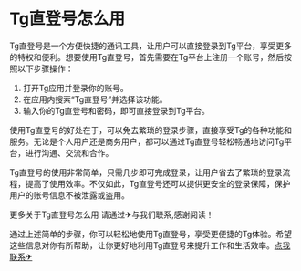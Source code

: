 # Tg直登号怎么用

Tg直登号是一个方便快捷的通讯工具，让用户可以直接登录到Tg平台，享受更多的特权和便利。想要使用Tg直登号，首先需要在Tg平台上注册一个账号，然后按照以下步骤操作：

1. 打开Tg应用并登录你的账号。
2. 在应用内搜索“Tg直登号”并选择该功能。
3. 输入你的Tg直登号和密码，即可直接登录到Tg平台。

使用Tg直登号的好处在于，可以免去繁琐的登录步骤，直接享受Tg的各种功能和服务。无论是个人用户还是商务用户，都可以通过Tg直登号轻松畅通地访问Tg平台，进行沟通、交流和合作。

Tg直登号的使用非常简单，只需几步即可完成登录，让用户省去了繁琐的登录流程，提高了使用效率。不仅如此，Tg直登号还可以提供更安全的登录保障，保护用户的账号信息不被泄露或盗用。

更多关于Tg直登号怎么用 请通过✈与我们联系,感谢阅读！

通过上述简单的步骤，你可以轻松地使用Tg直登号，享受更便捷的Tg体验。希望这些信息对你有所帮助，让你更好地利用Tg直登号来提升工作和生活效率。[点我联系✈](https://www.G208.com)